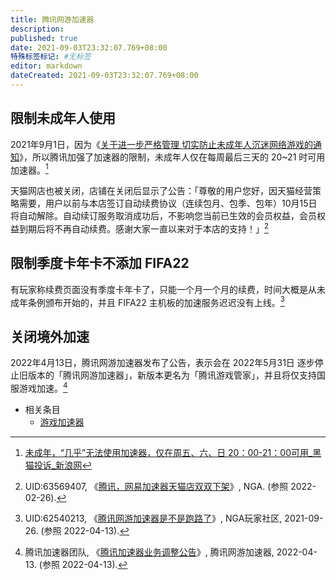 ```yaml
---
title: 腾讯网游加速器
description:
published: true
date: 2021-09-03T23:32:07.769+08:00
特殊标签标记: #无标签
editor: markdown
dateCreated: 2021-09-03T23:32:07.769+08:00
---
```


## 限制未成年人使用

2021年9月1日，因为《[关于进一步严格管理 切实防止未成年人沉迷网络游戏的通知](/rule/国家新闻出版署/切实防止未成年人沉迷网络游戏的通知.md)》，所以腾讯加强了加速器的限制，未成年人仅在每周最后三天的 20~21 时可用加速器。[^17354725946]

[^17354725946]: [未成年，“几乎”无法使用加速器，仅在周五、六、日 20：00-21：00可用_黑猫投诉_新浪网](https://web.archive.org/web/20210902015421/https://tousu.sina.com.cn/complaint/view/17354725946/)

天猫网店也被关闭，店铺在关闭后显示了公告：「尊敬的用户您好，因天猫经营策略需要，用户以前与本店签订自动续费协议（连续包月、包季、包年）10月15日 将自动解除。自动续订服务取消成功后，不影响您当前已生效的会员权益，会员权益到期后将不再自动续费。感谢大家一直以来对于本店的支持！」[^7owhD]

[^7owhD]: UID:63569407, 《[腾讯，网易加速器天猫店双双下架](https://archive.ph/7owhD "https://bbs.nga.cn/read.php?tid=28710141")》, NGA. (参照 2022-02-26).

## 限制季度卡年卡不添加 FIFA22

有玩家称续费页面没有季度卡年卡了，只能一个月一个月的续费，时间大概是从未成年条例颁布开始的，并且 FIFA22 主机板的加速服务迟迟没有上线。[^UCFgo]

[^UCFgo]: UID:62540213, 《[腾讯网游加速器是不是跑路了](http://archiveiya74codqgiixo33q62qlrqtkgmcitqx5u2oeqnmn5bpcbiyd.onion/UCFgo "https://ngabbs.com/read.php?tid=28690191")》, NGA玩家社区, 2021-09-26. (参照 2022-04-13).

## 关闭境外加速

2022年4月13日，腾讯网游加速器发布了公告，表示会在 2022年5月31日 逐步停止旧版本的「腾讯网游加速器」，新版本更名为「腾讯游戏管家」，并且将仅支持国服游戏加速。[^389]

[^389]: 腾讯加速器团队, 《[腾讯加速器业务调整公告](https://web.archive.org/web/20220413125812/https://jiasu.qq.com/announcements/389.html)》, 腾讯网游加速器, 2022-04-13. (参照 2022-04-13).


+ 相关条目
    + [游戏加速器](/serviceprovider/游戏加速器.md)
